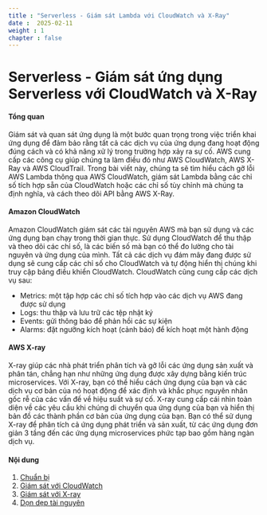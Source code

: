 ```yaml
---
title : "Serverless - Giám sát Lambda với CloudWatch và X-Ray"
date :  2025-02-11
weight : 1 
chapter : false
---
```


# Serverless - Giám sát ứng dụng Serverless với CloudWatch và X-Ray

#### Tổng quan

Giám sát và quan sát ứng dụng là một bước quan trọng trong việc triển khai ứng dụng để đảm bảo rằng tất cả các dịch vụ của ứng dụng đang hoạt động đúng cách và có khả năng xử lý trong trường hợp xảy ra sự cố. AWS cung cấp các công cụ giúp chúng ta làm điều đó như AWS CloudWatch, AWS X-Ray và AWS CloudTrail. Trong bài viết này, chúng ta sẽ tìm hiểu cách gỡ lỗi AWS Lambda thông qua AWS CloudWatch, giám sát Lambda bằng các chỉ số tích hợp sẵn của CloudWatch hoặc các chỉ số tùy chỉnh mà chúng ta định nghĩa, và cách theo dõi API bằng AWS X-Ray.

#### Amazon CloudWatch

Amazon CloudWatch giám sát các tài nguyên AWS mà bạn sử dụng và các ứng dụng bạn chạy trong thời gian thực. Sử dụng CloudWatch để thu thập và theo dõi các chỉ số, là các biến số mà bạn có thể đo lường cho tài nguyên và ứng dụng của mình. Tất cả các dịch vụ đám mây đang được sử dụng sẽ cung cấp các chỉ số cho CloudWatch và tự động hiển thị chúng khi truy cập bảng điều khiển CloudWatch. CloudWatch cũng cung cấp các dịch vụ sau:

- Metrics: một tập hợp các chỉ số tích hợp vào các dịch vụ AWS đang được sử dụng
- Logs: thu thập và lưu trữ các tệp nhật ký
- Events: gửi thông báo để phản hồi các sự kiện
- Alarms: đặt ngưỡng kích hoạt (cảnh báo) để kích hoạt một hành động

#### AWS X-ray

X-ray giúp các nhà phát triển phân tích và gỡ lỗi các ứng dụng sản xuất và phân tán, chẳng hạn như những ứng dụng được xây dựng bằng kiến trúc microservices. Với X-ray, bạn có thể hiểu cách ứng dụng của bạn và các dịch vụ cơ bản của nó hoạt động để xác định và khắc phục nguyên nhân gốc rễ của các vấn đề về hiệu suất và sự cố. X-ray cung cấp cái nhìn toàn diện về các yêu cầu khi chúng di chuyển qua ứng dụng của bạn và hiển thị bản đồ các thành phần cơ bản của ứng dụng của bạn. Bạn có thể sử dụng X-ray để phân tích cả ứng dụng phát triển và sản xuất, từ các ứng dụng đơn giản 3 tầng đến các ứng dụng microservices phức tạp bao gồm hàng ngàn dịch vụ.

#### Nội dung

1. [Chuẩn bị](1-preparation/)
2. [Giám sát với CloudWatch](2-build-sam-pipeline/)
3. [Giám sát với X-ray](3-build-frontend-pipeline/)
4. [Dọn dẹp tài nguyên](4-cleanup)
